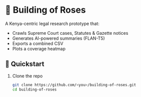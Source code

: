 # 🌹 Building of Roses

A Kenya-centric legal research prototype that:
- Crawls Supreme Court cases, Statutes & Gazette notices  
- Generates AI-powered summaries (FLAN-T5)  
- Exports a combined CSV  
- Plots a coverage heatmap  

## 🚀 Quickstart

1. Clone the repo  
   ```bash
   git clone https://github.com/<you>/building-of-roses.git
   cd building-of-roses
